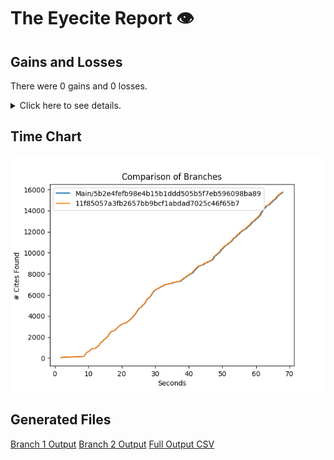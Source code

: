 # The Eyecite Report :eye:



Gains and Losses
---------
There were 0 gains and 0 losses.

<details>
<summary>Click here to see details.</summary>

|     id     |  Gain  |  Loss  |
| ---------- | ------ | ------ |


</details>



Time Chart
---------

![image](https://raw.githubusercontent.com/freelawproject/eyecite/artifacts/224/results/chart.png)


Generated Files
---------

[Branch 1 Output](https://raw.githubusercontent.com/freelawproject/eyecite/artifacts/224/results/5b2e4fefb98e4b15b1ddd505b5f7eb596098ba89.json)
[Branch 2 Output](https://raw.githubusercontent.com/freelawproject/eyecite/artifacts/224/results/11f85057a3fb2657bb9bcf1abdad7025c46f65b7.json)
[Full Output CSV ](https://raw.githubusercontent.com/freelawproject/eyecite/artifacts/224/results/output.csv)
